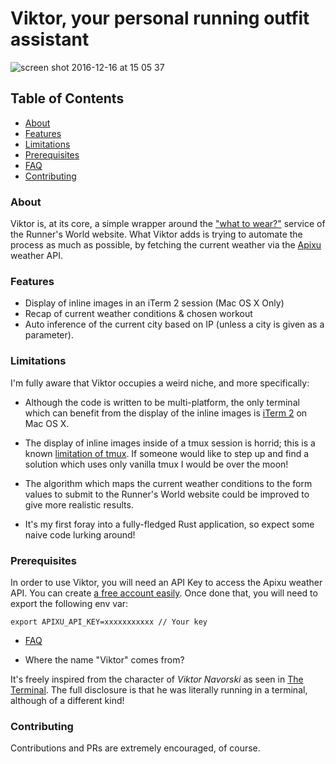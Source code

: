 
# Viktor, your personal running outfit assistant

![screen shot 2016-12-16 at 15 05 37](https://cloud.githubusercontent.com/assets/442035/21265305/2a6040ce-c3a1-11e6-9e83-e91cd494a945.png)

## Table of Contents

* [About](#about)
* [Features](#features)
* [Limitations](#limitations)
* [Prerequisites](#prerequisites)
* [FAQ](#faq)
* [Contributing](#contributing)

### About

Viktor is, at its core, a simple wrapper around the ["what to wear?"](http://www.runnersworld.com/what-to-wear) service
of the Runner's World website. What Viktor adds is trying to automate the process as much as possible, by fetching
the current weather via the [Apixu](https://www.apixu.com) weather API.

### Features

* Display of inline images in an iTerm 2 session (Mac OS X Only)
* Recap of current weather conditions & chosen workout
* Auto inference of the current city based on IP (unless a city is given as a parameter).

### Limitations

I'm fully aware that Viktor occupies a weird niche, and more specifically:

* Although the code is written to be multi-platform, the only terminal which can benefit from
the display of the inline images is [iTerm 2](https://www.iterm2.com/documentation-images.html) on Mac OS X.

* The display of inline images inside of a tmux session is horrid; this is a known [limitation of tmux](https://gitlab.com/gnachman/iterm2/issues/3898).
If someone would like to step up and find a solution which uses only vanilla tmux I would be over the moon!

* The algorithm which maps the current weather conditions to the form values to submit to the Runner's World website
could be improved to give more realistic results.

* It's my first foray into a fully-fledged Rust application, so expect some naive code lurking around!

### Prerequisites

In order to use Viktor, you will need an API Key to access the Apixu weather API.
You can create [a free account easily](https://www.apixu.com/signup.aspx). Once done that,
you will need to export the following env var:

```
export APIXU_API_KEY=xxxxxxxxxxx // Your key
```

* [FAQ](#faq)

* Where the name "Viktor" comes from?

It's freely inspired from the character of _Viktor Navorski_ as seen in [The Terminal](https://en.wikipedia.org/wiki/The_Terminal).
The full disclosure is that he was literally running in a terminal, although of a different kind!

### Contributing

Contributions and PRs are extremely encouraged, of course.
